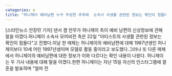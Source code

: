 ```yaml
---
categories: e
title: "허니제이 예비남편 누구 무성한 추측에  소속사 사생활 관련된 정보는 확인이 힘들다"
---
```

[스타인뉴스 안장민 기자] 댄서 겸 안무가 허니제이 측이 예비 남편의 신상정보에 관해 말을 아꼈다.허니제이 소속사 모어비전 측은 22일 "아티스트의 사생활 관련된 정보는 확인이 힘들다"고 전했다.이날 한 매체는 허니제이의 예비남편에 대해 1987년생인 허니제이보다 10세 어린 1997년생이며 모델로 활동 중이라고 보도했다.그러나 또 다른 매체에서 허니제이의 예비남편에 대한 정보가 이와 다르다는 확인 내용이 나왔다. 허니제이는 두 기사 내용에 대해 말을 아꼈다.한편 허니제이는 지난 15일 자신의 인스타그램에 결혼을 발표하며 "얼마 전
